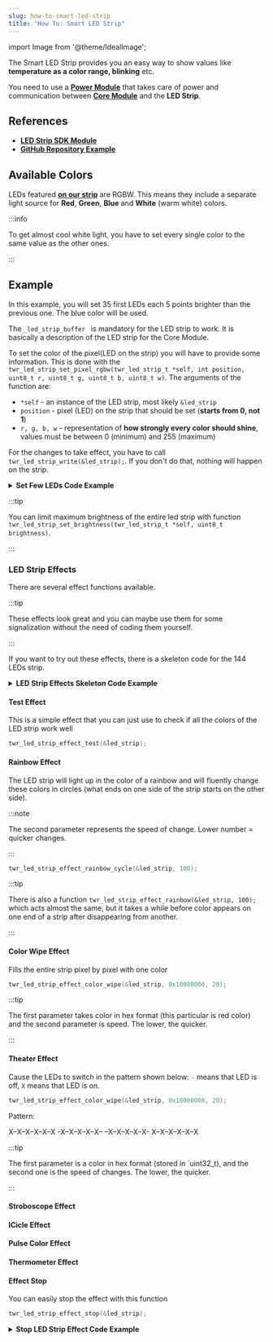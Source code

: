 ```yaml
---
slug: how-to-smart-led-strip
title: "How To: Smart LED Strip"
---
```

import Image from '@theme/IdealImage';

The Smart LED Strip provides you an easy way to show values like **temperature as a color range, blinking** etc.

You need to use a [**Power Module**](../../hardware-modules/about-power-module.md) that takes care of power and communication between [**Core Module**](../../hardware-modules/about-core-module.md) and the **LED Strip**.

## References
- [**LED Strip SDK Module**](https://sdk.hardwario.com/twr__led__strip_8h_source.html)
- [**GitHub Repository Example**](https://github.com/hardwario/twr-sdk/blob/master/_examples/led-strip/application.c)

## Available Colors

LEDs featured [**on our strip**](https://shop.hardwario.com/led-strip-rgbw-1m-144-leds/) are RGBW. This means they include a separate light source for **Red**, **Green**, **Blue** and **White** (warm white) colors.

:::info

To get almost cool white light, you have to set every single color to the same value as the other ones.

:::

## Example

In this example, you will set 35 first LEDs each 5 points brighter than the previous one. The blue color will be used.

The `_led_strip_buffer ` is mandatory for the LED strip to work. It is basically a description of the LED strip for the Core Module.

To set the color of the pixel(LED on the strip) you will have to provide some information. This is done with the `twr_led_strip_set_pixel_rgbw(twr_led_strip_t *self, int position, uint8_t r, uint8_t g, uint8_t b, uint8_t w)`. The arguments of the function are:

- `*self` - an instance of the LED strip, most likely `&led_strip`
- `position` - pixel (LED) on the strip that should be set (**starts from 0, not 1**)
- `r, g, b, w` - representation of **how strongly every color should shine**, values must be between 0 (minimum) and 255 (maximum)

For the changes to take effect, you have to call `twr_led_strip_write(&led_strip);`. If you don't do that, nothing will happen on the strip.

<details><summary><b>Set Few LEDs Code Example</b></summary>
<p>

```c showLineNumbers
#include <application.h>

twr_led_strip_t led_strip;
static uint32_t _dma_buffer[144 * 4 * 2]; // count * type * 2
const twr_led_strip_buffer_t _led_strip_buffer =
        {
                .type = TWR_LED_STRIP_TYPE_RGBW,
                .count = 144,
                .buffer = _dma_buffer
        };

void application_init(void)
{
    twr_module_power_init();
    twr_led_strip_init(&led_strip, twr_module_power_get_led_strip_driver(), &_led_strip_buffer);

    uint8_t blue = 0;
    for (int i = 0; i < 35; ++i) {
        twr_led_strip_set_pixel_rgbw(&led_strip, i, 0, 0, blue, 0);
        blue += 5;
    }

    twr_led_strip_write(&led_strip);
}
```

</p>
</details>

:::tip

You can limit maximum brightness of the entire led strip with function `twr_led_strip_set_brightness(twr_led_strip_t *self, uint8_t brightness)`.

:::

### LED Strip Effects

There are several effect functions available.

:::tip

These effects look great and you can maybe use them for some signalization without the need of coding them yourself.

:::

If you want to try out these effects, there is a skeleton code for the 144 LEDs strip.

<details><summary><b>LED Strip Effects Skeleton Code Example</b></summary>
<p>

```c showLineNumbers
#include <application.h>

twr_led_strip_t led_strip;
static uint32_t _dma_buffer[144 * 4 * 2]; // count * type * 2
const twr_led_strip_buffer_t _led_strip_buffer =
        {
                .type = TWR_LED_STRIP_TYPE_RGBW,
                .count = 144,
                .buffer = _dma_buffer
        };

void application_init(void)
{
    twr_module_power_init();
    twr_led_strip_init(&led_strip, twr_module_power_get_led_strip_driver(), &_led_strip_buffer);

    // place examples here
    // highlight-next-line

}
```

</p>
</details>

#### Test Effect

This is a simple effect that you can just use to check if all the colors of the LED strip work well

```c
twr_led_strip_effect_test(&led_strip);
```

#### Rainbow Effect

The LED strip will light up in the color of a rainbow and will fluently change these colors in circles (what ends on one side of the strip starts on the other side).

:::note

The second parameter represents the speed of change. Lower number = quicker changes.

:::

```c
twr_led_strip_effect_rainbow_cycle(&led_strip, 100);
```

:::tip

There is also a function `twr_led_strip_effect_rainbow(&led_strip, 100);` which acts almost the same, but it takes a while before color appears on one end of a strip after disappearing from another.

:::

#### Color Wipe Effect

Fills the entire strip pixel by pixel with one color

```c
twr_led_strip_effect_color_wipe(&led_strip, 0x10000000, 20);
```

:::tip

The first parameter takes color in hex format (this particular is red color) and the second parameter is speed. The lower, the quicker.

:::

#### Theater Effect

Cause the LEDs to switch in the pattern shown below: `-` means that LED is off, `X` means that LED is on.

```c
twr_led_strip_effect_color_wipe(&led_strip, 0x10000000, 20);
```

Pattern:

X–X–X–X–X–X -X–X–X–X–X– –X–X–X–X–X- X–X–X–X–X–X

:::tip

The first parameter is a color in hex format (stored in `uint32_t), and the second one is the speed of changes. The lower, the quicker.

:::

#### Stroboscope Effect

#### ICicle Effect

#### Pulse Color Effect

#### Thermometer Effect

#### Effect Stop

You can easily stop the effect with this function

```c
twr_led_strip_effect_stop(&led_strip);
```

<details><summary><b>Stop LED Strip Effect Code Example</b></summary>
<p>

```c showLineNumbers
#include <application.h>

twr_led_strip_t led_strip;
static uint32_t _dma_buffer[144 * 4 * 2]; // count * type * 2
const twr_led_strip_buffer_t _led_strip_buffer =
        {
                .type = TWR_LED_STRIP_TYPE_RGBW,
                .count = 144,
                .buffer = _dma_buffer
        };


void stop_effect(void* param) {
    (void) param;
    twr_led_strip_effect_stop(&led_strip);
}

void application_init(void)
{
    twr_module_power_init();
    twr_led_strip_init(&led_strip, twr_module_power_get_led_strip_driver(), &_led_strip_buffer);

    twr_led_strip_effect_theater_chase_rainbow(&led_strip, 100);
    twr_scheduler_register(stop_effect, NULL, twr_tick_get() + 3000);
}
```

</p>
</details>


